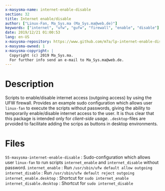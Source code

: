 ```yaml
---
x-masysma-name: internet-enable-disable
section: 32
title: Internet enable/disable
author: ["Linux-Fan, Ma_Sys.ma (Ma_Sys.ma@web.de)"]
keywords: ["internet", "ufw", "gufw", "firewall", "enable", "disable"]
date: 2019/12/21 01:00:53
lang: en-US
x-masysma-repository: https://www.github.com/m7a/lp-internet-enable-disable
x-masysma-owned: 1
x-masysma-copyright: |
  Copyright (c) 2019 Ma_Sys.ma.
  For further info send an e-mail to Ma_Sys.ma@web.de.
---
```

Description
===========

Scripts to enable/disable internet access (outgoing access) by using the UFW
firewall. Provides an example sudo configuration which allows user `linux-fan`
to execute the scripts without passwords, giving the ability to temporarily
enable/disable internet access to the user. It is thus clear that this package
is intended only for _client-side usage_. `.desktop`-files are prvoided to
facilitate adding the scrips as buttons in desktop environments.

Files
=====

`55-masysma-internet-enable-disable`
:   Sudo-configuration which allows user `linux-fan` to
    run scripts `internet_enable` and `internet_disable` without password.
`internet_enable`
:   Run `/usr/sbin/ufw default allow outgoing`
`internet_disable`
:   Run `/usr/sbin/ufw default reject outgoing`
`internet_enable.desktop`
:   Shortcut for `sudo internet_enable`
`internet_disable.desktop`
:   Shortcut for `sudo internet_disable`
